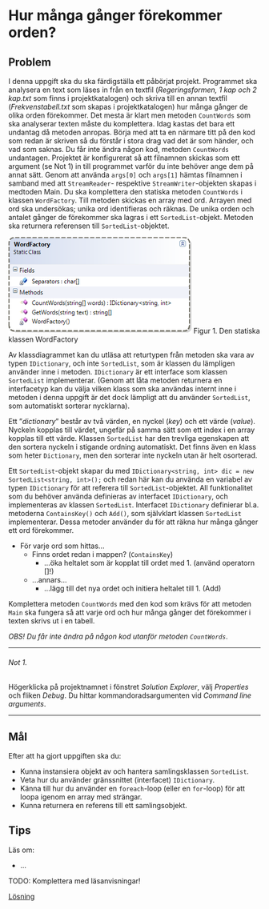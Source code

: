 # Hur många gånger förekommer orden?

## Problem
I denna uppgift ska du ska färdigställa ett påbörjat projekt. Programmet ska analysera en text som läses in från en textfil (_Regeringsformen, 1 kap och 2 kap.txt_ som finns i projektkatalogen) och skriva till en annan textfil (_Frekvenstabell.txt_ som skapas i projektkatalogen) hur många gånger de olika orden förekommer. Det mesta är klart men metoden ```CountWords``` som ska analyserar texten måste du komplettera. Idag kastas det bara ett undantag då metoden anropas. Börja med att ta en närmare titt på den kod som redan är skriven så du förstår i stora drag vad det är som händer, och vad som saknas. Du får inte ändra någon kod, metoden ```CountWords``` undantagen.
Projektet är konfigurerat så att filnamnen skickas som ett argument (se Not 1) in till programmet varför du inte behöver ange dem på annat sätt. Genom att använda ```args[0]``` och ```args[1]``` hämtas filnamnen i samband med att ```StreamReader```- respektive ```StreamWriter```-objekten skapas i medtoden Main.
Du ska komplettera den statiska metoden ```CountWords``` i klassen ```WordFactory```. Till metoden skickas en array med ord. Arrayen med ord ska undersökas; unika ord identifieras och räknas. De unika orden och antalet gånger de förekommer ska lagras i ett ```SortedList```-objekt. Metoden ska returnera referensen till ```SortedList```-objektet.

![Den statiska klassen `WordFactory`](bilder/WordFactoryClass.png)
Figur 1. Den statiska klassen WordFactory
 
Av klassdiagrammet kan du utläsa att returtypen från metoden ska vara av typen ```IDictionary```, och inte ```SortedList```, som är klassen du lämpligen använder inne i metoden. ```IDictionary``` är ett interface som klassen ```SortedList``` implementerar. (Genom att låta metoden returnera en interfacetyp kan du välja vilken klass som ska användas internt inne i metoden i denna uppgift är det dock lämpligt att du använder ```SortedList```, som automatiskt sorterar nycklarna).

Ett ”_dictionary_” består av två värden, en nyckel (_key_) och ett värde (_value_). Nyckeln kopplas till värdet, ungefär på samma sätt som ett index i en array kopplas till ett värde. Klassen ```SortedList``` har den trevliga egenskapen att den sortera nyckeln i stigande ordning automatiskt. Det finns även en klass som heter ```Dictionary```, men den sorterar inte nyckeln utan är helt osorterad.

Ett ```SortedList```-objekt skapar du med ```IDictionary<string, int> dic = new SortedList<string, int>();``` och redan här kan du använda en variabel av typen ```IDictionary``` för att referera till ```SortedList```-objektet. All funktionalitet som du behöver använda definieras av interfacet ```IDictionary```, och implementeras av klassen ```SortedList```.
Interfacet ```IDictionary``` definierar bl.a. metoderna ```ContainsKey()``` och ```Add()```, som självklart klassen ```SortedList``` implementerar. Dessa metoder använder du för att räkna hur många gånger ett ord förekommer.

+ För varje ord som hittas...
	+ Finns ordet redan i mappen? (```ContainsKey```)
		+ ...öka heltalet som är kopplat till ordet med 1. (använd operatorn []!)
	+ ...annars...
		+ ...lägg till det nya ordet och initiera heltalet till 1. (Add)

Komplettera metoden ```CountWords``` med den kod som krävs för att metoden ```Main``` ska fungera så att varje ord och hur många gånger det förekommer i texten skrivs ut i en tabell. 

_OBS! Du får inte ändra på någon kod utanför metoden ```CountWords```_.

___
###### Not 1. <a id="note-1"></a>
Högerklicka på projektnamnet i fönstret _Solution Explorer_, välj _Properties_ och fliken _Debug_. Du hittar kommandoradsargumenten vid _Command line arguments_.
___

## Mål

Efter att ha gjort uppgiften ska du:

- Kunna instansiera objekt av och hantera samlingsklassen ```SortedList```.
- Veta hur du använder gränssnittet (interfacet) ```IDictionary```.
- Känna till hur du använder en ```foreach```-loop (eller en ```for```-loop) för att loopa igenom en array med strängar.
- Kunna returnera en referens till ett samlingsobjekt.

## Tips

Läs om:

- ...

TODO: Komplettera med läsanvisningar!

[Lösning](losning/README.md)